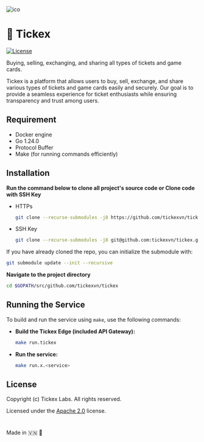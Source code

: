 ![ico](favicon.ico)

# 🎫 Tickex

[![License](https://img.shields.io/badge/license-Apache%202.0-blue.svg)](http://www.apache.org/licenses/LICENSE-2.0)

Buying, selling, exchanging, and sharing all types of tickets and game cards.

Tickex is a platform that allows users to buy, sell, exchange, and share various types of tickets and game cards easily and securely. Our goal is to provide a seamless experience for ticket enthusiasts while ensuring transparency and trust among users.

## Requirement

- Docker engine
- Go 1.24.0
- Protocol Buffer
- Make (for running commands efficiently)

## Installation

**Run the command below to clone all project's source code or Clone code with SSH Key** 
- HTTPs
    ```sh
    git clone --recurse-submodules -j8 https://github.com/tickexvn/tickex.git $GOPATH/src/github.com/tickexvn/tickex
    ```
- SSH Key
    ```sh
    git clone --recurse-submodules -j8 git@github.com:tickexvn/tickex.git $GOPATH/src/github.com/tickexvn/tickex
    ```

If you have already cloned the repo, you can initialize the submodule with:
```sh
git submodule update --init --recursive
```

**Navigate to the project directory**
```sh
cd $GOPATH/src/github.com/tickexvn/tickex
```

## Running the Service

To build and run the service using `make`, use the following commands:

- **Build the Tickex Edge (included API Gateway):**
  ```sh
  make run.tickex
  ```

- **Run the service:**
  ```sh
  make run.x.<service>
  ```

## License

Copyright (c) Tickex Labs. All rights reserved.

Licensed under the [Apache 2.0](LICENSE) license.

#

Made in 🇻🇳 🚀